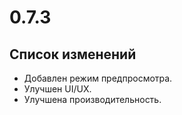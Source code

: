 # 0.7.3

## Список изменений

- Добавлен режим предпросмотра.
- Улучшен UI/UX.
- Улучшена производительность.
